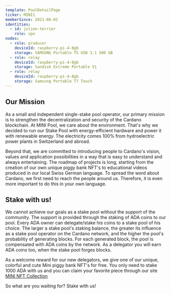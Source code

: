 ```yaml
---
template: PoolDetailPage
ticker: MINI1
memberSince: 2021-06-02
identities:
  - id: julien-terrier
    role: spo
nodes:
  - role: producer
    deviceId: raspberry-pi-4-8gb
    storage: SAMSUNG Portable T5 USB 3.1 500 GB
  - role: relay
    deviceId: raspberry-pi-4-8gb
    storage: Sandisk Extreme Portable V1
  - role: relay
    deviceId: raspberry-pi-4-8gb
    storage: Samsung Portable T7 Touch
---
```


## Our Mission

As a small and independent single-stake pool operator, our primary mission is to strengthen the decentralization and security of the Cardano blockchain. At MINI Pool, we care about the environment. That's why we decided to run our Stake Pool with energy-efficient hardware and power it with renewable energy. The electricity comes 100% from hydroelectric power plants in Switzerland and abroad.

Beyond that, we are committed to introducing people to Cardano's vision, values and application possibilities in a way that is easy to understand and always entertaining. The roadmap of projects is long, starting from the creation of our own unique piggy bank NFT's to educational videos produced in our local Swiss German language. To spread the word about Cardano, we first need to reach the people around us. Therefore, it is even more important to do this in your own language.

## Stake with us!

We cannot achieve our goals as a stake pool without the support of the community. The support is provided through the staking of ADA coins to our pool. Every ADA owner can delegate/stake his coins to a stake pool of his choice. The larger a stake pool's staking balance, the greater its influence as a stake pool operator on the Cardano network, and the higher the pool's probability of generating blocks. For each generated block, the pool is compensated with ADA coins by the network. As a delegator you will earn ADA coins too, when the stake pool forges blocks. 

As a welcome reward for our new delegators, we give one of our unique, colorful and cute Mini piggy bank NFT's for free. You only need to stake 1000 ADA with us and you can claim your favorite piece through our site [MINI NFT Collection](https://www.adaministake.com/services-9)

So what are you waiting for? Stake with us!
